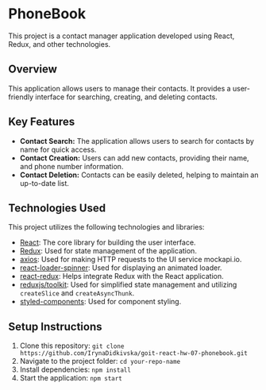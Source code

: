 # PhoneBook

This project is a contact manager application developed using React, Redux, and
other technologies.

## Overview

This application allows users to manage their contacts. It provides a
user-friendly interface for searching, creating, and deleting contacts.

## Key Features

- **Contact Search:** The application allows users to search for contacts by
  name for quick access.
- **Contact Creation:** Users can add new contacts, providing their name, and
  phone number information.
- **Contact Deletion:** Contacts can be easily deleted, helping to maintain an
  up-to-date list.

## Technologies Used

This project utilizes the following technologies and libraries:

- [React](https://reactjs.org/): The core library for building the user
  interface.
- [Redux](https://redux.js.org/): Used for state management of the application.
- [axios](https://axios-http.com/): Used for making HTTP requests to the UI
  service mockapi.io.
- [react-loader-spinner](https://www.npmjs.com/package/react-loader-spinner):
  Used for displaying an animated loader.
- [react-redux](https://react-redux.js.org/): Helps integrate Redux with the
  React application.
- [reduxjs/toolkit](https://redux-toolkit.js.org/): Used for simplified state
  management and utilizing `createSlice` and `createAsyncThunk`.
- [styled-components](https://styled-components.com/): Used for component
  styling.

## Setup Instructions

1. Clone this repository:
   `git clone https://github.com/IrynaDidkivska/goit-react-hw-07-phonebook.git`
2. Navigate to the project folder: `cd your-repo-name`
3. Install dependencies: `npm install`
4. Start the application: `npm start`
